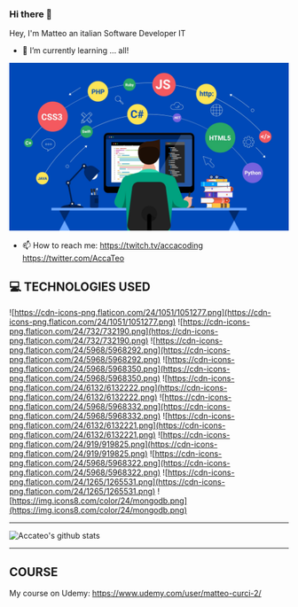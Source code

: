 ### Hi there 👋

Hey, I'm Matteo an italian Software Developer IT

- 🌱 I’m currently learning ... all!

![/img/web-designer-and-programmer-free-vector.jpg](/img/web-designer-and-programmer-free-vector.jpg)

- 📫 How to reach me: https://twitch.tv/accacoding https://twitter.com/AccaTeo


## 💻 TECHNOLOGIES USED

![https://cdn-icons-png.flaticon.com/24/1051/1051277.png](https://cdn-icons-png.flaticon.com/24/1051/1051277.png)
![https://cdn-icons-png.flaticon.com/24/732/732190.png](https://cdn-icons-png.flaticon.com/24/732/732190.png)
![https://cdn-icons-png.flaticon.com/24/5968/5968292.png](https://cdn-icons-png.flaticon.com/24/5968/5968292.png)
![https://cdn-icons-png.flaticon.com/24/5968/5968350.png](https://cdn-icons-png.flaticon.com/24/5968/5968350.png)
![https://cdn-icons-png.flaticon.com/24/6132/6132222.png](https://cdn-icons-png.flaticon.com/24/6132/6132222.png)
![https://cdn-icons-png.flaticon.com/24/5968/5968332.png](https://cdn-icons-png.flaticon.com/24/5968/5968332.png)
![https://cdn-icons-png.flaticon.com/24/6132/6132221.png](https://cdn-icons-png.flaticon.com/24/6132/6132221.png)
![https://cdn-icons-png.flaticon.com/24/919/919825.png](https://cdn-icons-png.flaticon.com/24/919/919825.png)
![https://cdn-icons-png.flaticon.com/24/5968/5968322.png](https://cdn-icons-png.flaticon.com/24/5968/5968322.png)
![https://cdn-icons-png.flaticon.com/24/1265/1265531.png](https://cdn-icons-png.flaticon.com/24/1265/1265531.png)
![https://img.icons8.com/color/24/mongodb.png](https://img.icons8.com/color/24/mongodb.png)


---

![Accateo's github stats](https://github-readme-stats.vercel.app/api?username=accateo&show_icons=true&theme=tokyonight)

---

## COURSE

My course on Udemy: https://www.udemy.com/user/matteo-curci-2/
